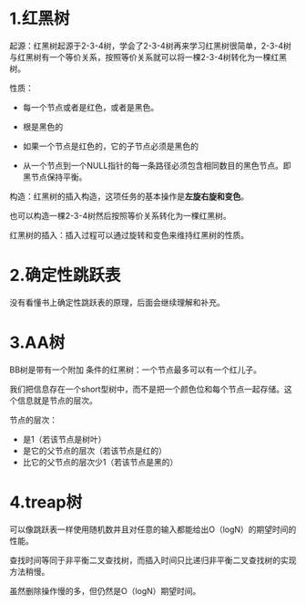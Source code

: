 # 1.红黑树

起源：红黑树起源于2-3-4树，学会了2-3-4树再来学习红黑树很简单，2-3-4树与红黑树有一个等价关系，按照等价关系就可以将一棵2-3-4树转化为一棵红黑树。

性质：

- 每一个节点或者是红色，或者是黑色。

- 根是黑色的

- 如果一个节点是红色的，它的子节点必须是黑色的

- 从一个节点到一个NULL指针的每一条路径必须包含相同数目的黑色节点。即黑节点保持平衡。

  

构造：红黑树的插入构造，这项任务的基本操作是**左旋右旋和变色**。

也可以构造一棵2-3-4树然后按照等价关系转化为一棵红黑树。



红黑树的插入：插入过程可以通过旋转和变色来维持红黑树的性质。

# 2.确定性跳跃表

没有看懂书上确定性跳跃表的原理，后面会继续理解和补充。

# 3.AA树

BB树是带有一个附加 条件的红黑树：一个节点最多可以有一个红儿子。

我们把信息存在一个short型树中，而不是把一个颜色位和每个节点一起存储。这个信息就是节点的层次。

节点的层次：

- 是1（若该节点是树叶）
- 是它的父节点的层次（若该节点是红的）
- 比它的父节点的层次少1（若该节点是黑的）

# 4.treap树

可以像跳跃表一样使用随机数并且对任意的输入都能给出O（logN）的期望时间的性能。

查找时间等同于非平衡二叉查找树，而插入时间只比递归非平衡二叉查找树的实现方法稍慢。

虽然删除操作慢的多，但仍然是O（logN）期望时间。


